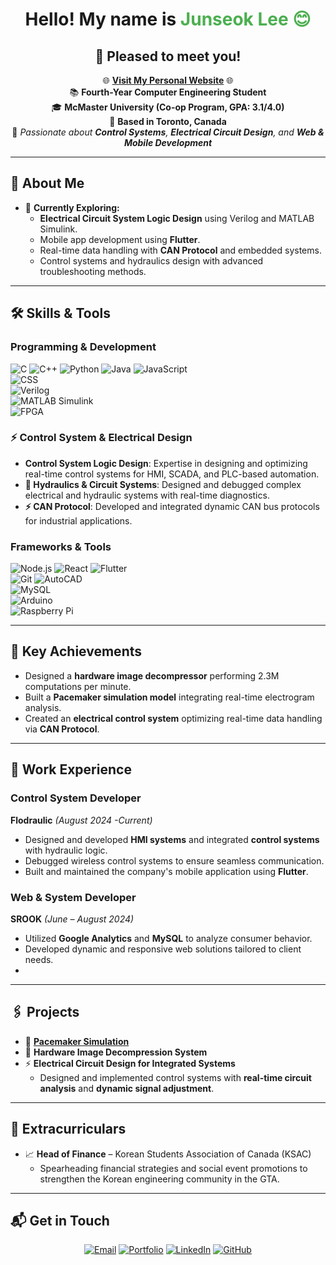 <h1 align="center"> Hello! My name is <span style="color:#4CAF50;">Junseok Lee 😊 </span></h1>
<h2 align="center"> 👋 Pleased to meet you!</span></h2>
<p align="center">
  🌐 <a href="https://junseoklee.netlify.app"><strong>Visit My Personal Website</strong></a> 🌐 <br>
  📚 <strong>Fourth-Year Computer Engineering Student</strong> <br>
  🎓 <strong>McMaster University (Co-op Program, GPA: 3.1/4.0)</strong> <br>
  📍 <strong>Based in Toronto, Canada</strong> <br>
  🌟 <em>Passionate about <strong>Control Systems</strong>, <strong>Electrical Circuit Design</strong>, and <strong>Web & Mobile Development</strong></em>
</p>

---

## 🚀 **About Me**

- 🔭 **Currently Exploring:**  
  - **Electrical Circuit System Logic Design** using Verilog and MATLAB Simulink.  
  - Mobile app development using **Flutter**.  
  - Real-time data handling with **CAN Protocol** and embedded systems.  
  - Control systems and hydraulics design with advanced troubleshooting methods.

---

## 🛠️ **Skills & Tools**

### **Programming & Development**  
![C](https://img.shields.io/badge/-C-00599C?logo=c&logoColor=white) 
![C++](https://img.shields.io/badge/-C++-00599C?logo=cplusplus&logoColor=white) 
![Python](https://img.shields.io/badge/-Python-3776AB?logo=python&logoColor=white) 
![Java](https://img.shields.io/badge/-Java-007396?logo=java&logoColor=white) 
![JavaScript](https://img.shields.io/badge/-JavaScript-F7DF1E?logo=javascript&logoColor=black)  
![CSS](https://img.shields.io/badge/-CSS-1572B6?logo=css3&logoColor=white)  
![Verilog](https://img.shields.io/badge/-Verilog-294E80?logo=&logoColor=white)  
![MATLAB Simulink](https://img.shields.io/badge/-MATLAB_Simulink-FF3621?logo=MathWorks&logoColor=white)  
![FPGA](https://img.shields.io/badge/-FPGA-006699?logo=&logoColor=white)

### ⚡ **Control System & Electrical Design**  
- **Control System Logic Design**: Expertise in designing and optimizing real-time control systems for HMI, SCADA, and PLC-based automation.  
- **🔌 Hydraulics & Circuit Systems**: Designed and debugged complex electrical and hydraulic systems with real-time diagnostics.  
- **⚡ CAN Protocol**: Developed and integrated dynamic CAN bus protocols for industrial applications.  

### **Frameworks & Tools**  
![Node.js](https://img.shields.io/badge/-Node.js-339933?logo=node.js&logoColor=white) 
![React](https://img.shields.io/badge/-React-61DAFB?logo=react&logoColor=black) 
![Flutter](https://img.shields.io/badge/-Flutter-02569B?logo=flutter&logoColor=white)  
![Git](https://img.shields.io/badge/-Git-F05032?logo=git&logoColor=white) 
![AutoCAD](https://img.shields.io/badge/-AutoCAD-BC0000?logo=autodesk&logoColor=white)  
![MySQL](https://img.shields.io/badge/-MySQL-4479A1?logo=mysql&logoColor=white)  
![Arduino](https://img.shields.io/badge/-Arduino-00979D?logo=arduino&logoColor=white)  
![Raspberry Pi](https://img.shields.io/badge/-Raspberry_Pi-A22846?logo=raspberry-pi&logoColor=white)

---

## 🌟 **Key Achievements**

- Designed a **hardware image decompressor** performing 2.3M computations per minute.  
- Built a **Pacemaker simulation model** integrating real-time electrogram analysis.  
- Created an **electrical control system** optimizing real-time data handling via **CAN Protocol**.  

---

## 🌟 **Work Experience**

### **Control System Developer**  
**Flodraulic** *(August 2024 -Current)*  
- Designed and developed **HMI systems** and integrated **control systems** with hydraulic logic.  
- Debugged wireless control systems to ensure seamless communication.  
- Built and maintained the company's mobile application using **Flutter**.  

### **Web & System Developer**  
**SROOK** *(June – August 2024)*  
- Utilized **Google Analytics** and **MySQL** to analyze consumer behavior.  
- Developed dynamic and responsive web solutions tailored to client needs.
- 
---

## 🖇️ **Projects**

- 🌌 **[Pacemaker Simulation](https://github.com/c-metcalfe/3k04-Pacemaker-Project)**  
- 💾 **Hardware Image Decompression System**  
- ⚡ **Electrical Circuit Design for Integrated Systems**  
  - Designed and implemented control systems with **real-time circuit analysis** and **dynamic signal adjustment**.

---

## 🎯 **Extracurriculars**

- 📈 **Head of Finance** – Korean Students Association of Canada (KSAC)  
  - Spearheading financial strategies and social event promotions to strengthen the Korean engineering community in the GTA.

---

## 📬 **Get in Touch**

<p align="center">
  <a href="mailto:junseok3124@gmail.com"><img src="https://img.shields.io/badge/-Email-EA4335?logo=gmail&logoColor=white" alt="Email"></a>
  <a href="https://junseoklee.netlify.app"><img src="https://img.shields.io/badge/-Portfolio-222222?logo=netlify&logoColor=00C7B7" alt="Portfolio"></a>
  <a href="https://www.linkedin.com/in/junseok-lee-bb6589220/"><img src="https://img.shields.io/badge/-LinkedIn-0A66C2?logo=linkedin&logoColor=white" alt="LinkedIn"></a>
  <a href="https://github.com/jun081301"><img src="https://img.shields.io/badge/-GitHub-181717?logo=github&logoColor=white" alt="GitHub"></a>
</p>
